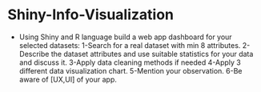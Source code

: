 # Shiny-Info-Visualization

- Using Shiny and R language build a web app dashboard for your selected datasets: 
1-Search for a real dataset with min 8 attributes.
2-Describe the dataset attributes and use suitable statistics for your data and discuss it.
3-Apply data cleaning methods if needed 
4-Apply 3 different data visualization chart.
5-Mention your observation.
6-Be aware of [UX,UI] of your app.
